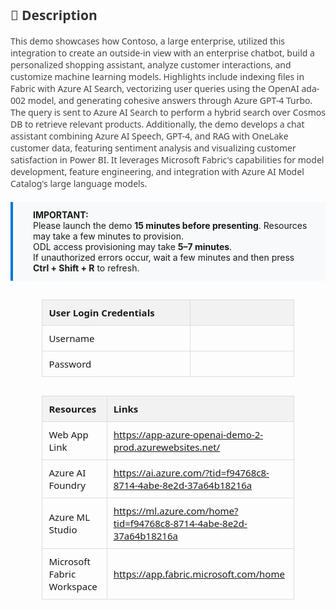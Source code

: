<style>
  table {
    width: 80%;
    margin: 30px auto;
    border-collapse: collapse;
    font-family: 'Segoe UI', sans-serif;
    font-size: 15px;
  }

  th {
    background: #f2f2f2;
    padding: 10px;
    text-align: left;
    border: 1px solid #ddd;
  }

  td {
    width: 900px;
    height: 10px;
    padding: 10px;
    text-align: left;
    border: 1px solid #ddd;
  }

  .description {
    margin: 0 auto;
    font-family: 'Segoe UI', sans-serif;
    font-size: 14px;
    color: #444;
  }

  .highlight-box {
    background: #f8f9fa;
    padding: 12px 24px 12px 32px; /* Top, Right, Bottom, Left */
    border-left: 4px solid #0078d4;
    margin: 20px auto;
    font-size: 14px;
    text-align: left;
}

</style>

<div class="description">
  <h2 style="color: #333;">📄 Description</h2>
  <p>
    This demo showcases how Contoso, a large enterprise, utilized this integration to create an outside-in view with an enterprise chatbot, build a personalized shopping assistant, analyze customer interactions, and customize machine learning models. Highlights include indexing files in Fabric with Azure AI Search, vectorizing user queries using the OpenAI ada-002 model, and generating cohesive answers through Azure GPT-4 Turbo. The query is sent to Azure AI Search to perform a hybrid search over Cosmos DB to retrieve relevant products. Additionally, the demo develops a chat assistant combining Azure AI Speech, GPT-4, and RAG with OneLake customer data, featuring sentiment analysis and visualizing customer satisfaction in Power BI. It leverages Microsoft Fabric's capabilities for model development, feature engineering, and integration with Azure AI Model Catalog's large language models.
  </p>
</div>

<div class="highlight-box">
  <strong>IMPORTANT:</strong><br>
  Please launch the demo <strong>15 minutes before presenting</strong>. Resources may take a few minutes to provision.<br>
  ODL access provisioning may take <strong>5–7 minutes</strong>.<br>
  If unauthorized errors occur, wait a few minutes and then press <strong>Ctrl + Shift + R</strong> to refresh.
</div>

<!-- Auth Table -->

| **User Login Credentials** |                                       |
|-----------------|---------------------------------------|
| Username    | <inject key="AzureAdUserEmail" />     |
| Password   | <inject key="AzureAdUserPassword" />  |


<!-- Resource Details Table -->
<table>
  <thead>
    <tr>
      <th>Resources</th>
      <th>Links</th>
    </tr>
  </thead>
  <tbody>
    <tr>
      <td>Web App Link</td>
      <td>
        <a href="https://app-azure-openai-demo-2-prod.azurewebsites.net/" target="_blank">
          https://app-azure-openai-demo-2-prod.azurewebsites.net/
        </a>
      </td>
    </tr>
    <tr>
      <td>Azure AI Foundry</td>
      <td>
        <a href="https://ai.azure.com/?tid=f94768c8-8714-4abe-8e2d-37a64b18216a" target="_blank">
          https://ai.azure.com/?tid=f94768c8-8714-4abe-8e2d-37a64b18216a
        </a>
      </td>
    </tr>
    <tr>
    <td>Azure ML Studio</td>
    <td>
      <a href="https://ml.azure.com/home?tid=f94768c8-8714-4abe-8e2d-37a64b18216a" target="_blank">
        https://ml.azure.com/home?tid=f94768c8-8714-4abe-8e2d-37a64b18216a
    </td>
    </tr>
    <tr>
    <td>Microsoft Fabric Workspace</td>
    <td>
        <a href="https://app.fabric.microsoft.com/home" target="_blank">
          https://app.fabric.microsoft.com/home
        </a>
    </td>
    </tr>
  </tbody>
</table>
